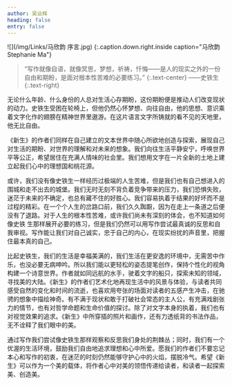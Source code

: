 ```yaml
---
author: 吴业辉
heading: false
entry: false
---
```

![](/img/Links/马欣韵 序言.jpg)
{:.caption.down.right.inside caption="马欣韵 Stephanie Ma"}

> “写作就像自语，就像冥思，梦想，祈祷，忏悔——是人的现实之外的一份自由和期盼，是面对根本性苦难的必要练习。”
> {:.text-center}
——史铁生
> {:.text-right}

无论什么年龄、什么身份的人总对生活心存期盼，这份期盼便是推动人们改变现状的动力。史铁生受困在轮椅上，但他仍然心怀梦想、向往自由，他的思想、意识乘着文字化作的翅膀在精神世界里遨游。在这片语言文字所铸就的看不见的天地里，他无比自由。

《新生》的作者们同样在自己建立的文本世界中随心所欲地创造与探索，展现自己对生活的期盼、对世界的理解和对未来的想象。我们向往生活平静安宁，呼唤世界平等公正，希望居住在充满人情味的社会里。我们想用文字在一片全新的土地上建立起我们心中的理想国和桃花源。

或许，我们没有像史铁生一样经历过极端的人生苦难，但是我们也有自己想进入的围城和走不出去的城堡。我们无时无刻不背负着竞争带来的压力，我们恐惧失败，迷茫于未来的不确定，也总有藏不住的好胜心。我们容易执着于结果的好坏而不是过程的精彩。在一个个人生的岔路口前，我们久久踟蹰，因为在走上一条道之后便没有了退路。对于人生的根本性苦难，或许我们尚未有深刻的体会，也不知道如何像史铁 生那样展开必要的练习，但是我们仍然可以用写作尝试最真诚的反思和自我审视。写作能让我们对自己诚实，忠于自己的内心，在现实纷扰的声音里，把握住最本真的自己。

比起史铁生，我们的生活是幸福美满的，我们生活在更安逸的环境中，无需苦中作乐，也没必要无病呻吟。所以我们能以更轻松的姿态提笔创作，保持个性化的视角构建一个诗意世界。作者就如同远航的水手，驶着文字的船只，探索未知的领域，寻找美的大陆。《新生》的作者们艺术化地再现生活中的风景与体验，与读者共同感受自然的变化和时间的流逝，也喜欢用夸张的场面对读者的五感产生冲击，在驰骋的想象中描绘神奇。有不满于现状和敢于打破社会常态的主人公，有充满戏剧张力的情节，也有对哲学命题和生命价值的探讨。除了对文字本身的执着，我们也有对视觉效果的追求。《新生》中所穿插的照片和画作，还有力透纸背的书法作品，无不诠释了我们眼中的美。

通过写作我们尝试像史铁生那样观察和反思我们身处的荆棘丛；同时，我们有一个优渥的生活环境，鼓励我们自由地追求理想和心中所爱。愿我们的作者们不要忘记本心和写作的初衷，在迷茫的时刻仍然能够守护心中的火焰，摆脱冷气。希望《新生》可以作为一个美的载体，将作者心中对美的领悟传递给读者，和读者一起探索美、创造美。
